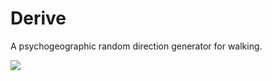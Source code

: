 Derive
======

A psychogeographic random direction generator for walking.

![](Derive/Derive/Default-568h@2x.png?raw=true)
